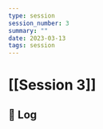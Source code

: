 ```yaml
---
type: session
session_number: 3
summary: ""
date: 2023-03-13
tags: session
---
```


# [[Session 3]]

## 📝 Log

